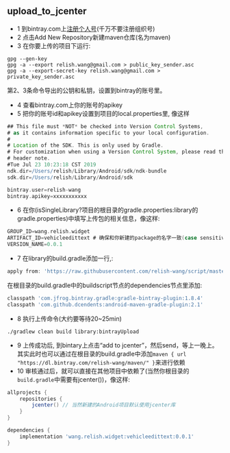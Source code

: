 ## upload_to_jcenter

- 1 到bintray.com上[注册个人号](https://bintray.com/signup/oss)(千万不要注册组织号)
- 2 点击Add New Repository新建maven仓库(名为maven)
- 3 在你要上传的项目下运行:
```
gpg --gen-key
gpg -a --export relish.wang@gmail.com > public_key_sender.asc
gpg -a --export-secret-key relish.wang@gmail.com > private_key_sender.asc
```
第2、3条命令导出的公钥和私钥，设置到bintray的账号里。

- 4 查看bintray.com上你的账号的apikey
- 5 把你的账号id和apikey设置到项目的local.properties里, 像这样
```groovy
## This file must *NOT* be checked into Version Control Systems,
# as it contains information specific to your local configuration.
#
# Location of the SDK. This is only used by Gradle.
# For customization when using a Version Control System, please read the
# header note.
#Tue Jul 23 10:23:18 CST 2019
ndk.dir=/Users/relish/Library/Android/sdk/ndk-bundle
sdk.dir=/Users/relish/Library/Android/sdk

bintray.user=relish-wang
bintray.apikey=xxxxxxxxxxx
```
- 6 在你(isSingleLibrary?项目的根目录的gradle.properties:library的gradle.properties)中填写上传包的相关信息，像这样:
```groovy
GROUP_ID=wang.relish.widget
ARTIFACT_ID=vehicleedittext # 确保和你新建的package的名字一致(case sensitive)
VERSION_NAME=0.0.1
```
- 7 在library的build.gradle添加一行,:
```groovy
apply from: 'https://raw.githubusercontent.com/relish-wang/script/master/push_to_jcenter.gradle'
```
在根目录的build.gradle中的buildscript节点的dependencies节点里添加:
```groovy
classpath 'com.jfrog.bintray.gradle:gradle-bintray-plugin:1.8.4'
classpath 'com.github.dcendents:android-maven-gradle-plugin:2.1'
```
- 8 执行上传命令(大约要等待20~25min)
```shell
./gradlew clean build library:bintrayUpload
```
- 9 上传成功后, 到bintary上点击“add to jcenter”，然后send，等上一晚上。
其实此时也可以通过在根目录的build.gradle中添加`maven { url "https://dl.bintray.com/relish-wang/maven/" }`来进行依赖
- 10 审核通过后，就可以直接在其他项目中依赖了(当然你根目录的`build.gradle`中需要有jcenter())，像这样:
```groovy
allprojects {
    repositories {
        jcenter() // 当然新建的Android项目默认使用jcenter库
    }
}
```
```groovy
dependencies {
    implementation 'wang.relish.widget:vehicleedittext:0.0.1'
}
```
